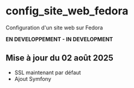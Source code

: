 # config_site_web_fedora
Configuration d'un site web sur Fedora

**EN DEVELOPPEMENT - IN DEVELOPMENT**

## Mise à jour du 02 août 2025
* SSL maintenant par défaut
* Ajout Symfony
